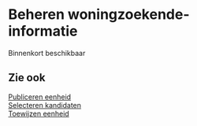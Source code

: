 # Beheren woningzoekende-informatie

Binnenkort beschikbaar

## Zie ook

[Publiceren eenheid](../publiceren-eenheid)  
[Selecteren kandidaten](../selecteren-kandidaten)  
[Toewijzen eenheid](../toewijzen-eenheid)
